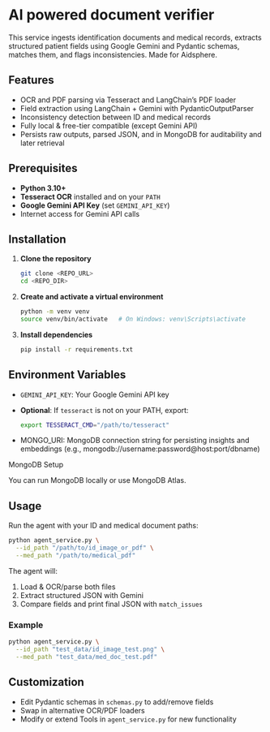 # AI powered document verifier


This service ingests identification documents and medical records, extracts structured patient fields using Google Gemini and Pydantic schemas, matches them, and flags inconsistencies.
Made for Aidsphere.

## Features

* OCR and PDF parsing via Tesseract and LangChain’s PDF loader
* Field extraction using LangChain + Gemini with PydanticOutputParser
* Inconsistency detection between ID and medical records
* Fully local & free-tier compatible (except Gemini API)
* Persists raw outputs, parsed JSON, and in MongoDB for auditability and later retrieval

## Prerequisites

* **Python 3.10+**
* **Tesseract OCR** installed and on your `PATH`
* **Google Gemini API Key** (set `GEMINI_API_KEY`)
* Internet access for Gemini API calls

## Installation

1. **Clone the repository**

   ```bash
   git clone <REPO_URL>
   cd <REPO_DIR>
   ```
2. **Create and activate a virtual environment**

   ```bash
   python -m venv venv
   source venv/bin/activate   # On Windows: venv\Scripts\activate
   ```
3. **Install dependencies**

   ```bash
   pip install -r requirements.txt
   ```

## Environment Variables

* `GEMINI_API_KEY`: Your Google Gemini API key
* **Optional**: If `tesseract` is not on your PATH, export:

  ```bash
  export TESSERACT_CMD="/path/to/tesseract"
  ```
* MONGO_URI: MongoDB connection string for persisting insights and embeddings (e.g., mongodb://username:password@host:port/dbname)


MongoDB Setup

You can run MongoDB locally or use MongoDB Atlas.

## Usage

Run the agent with your ID and medical document paths:

```bash
python agent_service.py \
  --id_path "/path/to/id_image_or_pdf" \
  --med_path "/path/to/medical_pdf"
```

The agent will:

1. Load & OCR/parse both files
2. Extract structured JSON with Gemini
3. Compare fields and print final JSON with `match_issues`

### Example

```bash
python agent_service.py \
  --id_path "test_data/id_image_test.png" \
  --med_path "test_data/med_doc_test.pdf"
```


## Customization

* Edit Pydantic schemas in `schemas.py` to add/remove fields
* Swap in alternative OCR/PDF loaders
* Modify or extend Tools in `agent_service.py` for new functionality

